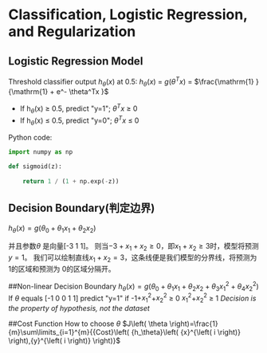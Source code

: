 # Classification, Logistic Regression, and Regularization
## Logistic Regression Model
Threshold classifier output $h_\theta(x)$ at 0.5:
$h_\theta(x)$ = $g(\theta^Tx)$ = $\frac{\mathrm{1} }{\mathrm{1} + e^- \theta^Tx }$
 * If h$_\theta$(x) $\geq$ 0.5, predict "y=1";
  $\theta^Tx$ $\geq$ 0
 * If h$_\theta$(x) $\leq$ 0.5, predict "y=0";
  $\theta^Tx$ $\leq$ 0

Python code:
```python
import numpy as np

def sigmoid(z): 
    
    return 1 / (1 + np.exp(-z))
```
## Decision Boundary(判定边界)
${h_\theta}\left(x\right) = g\left({\theta_0}+{\theta_1}{x_1}+{\theta_2}{x_2}\right)$

并且参数$\theta$ 是向量[-3 1 1]。 则当$-3+{x_1}+{x_2} \geq 0$，即${x_1}+{x_2} \geq 3$时，模型将预测 $y=1$。 我们可以绘制直线${x_1}+{x_2} = 3$，这条线便是我们模型的分界线，将预测为1的区域和预测为 0的区域分隔开。

##Non-linear Decision Boundary
${h_\theta}\left( x \right)=g\left( {\theta_0}+{\theta_1}{x_1}+{\theta_{2}}{x_{2}}+{\theta_{3}}x_{1}^{2}+{\theta_{4}}x_{2}^{2} \right)$
If $\theta$ equals [-1 0 0 1 1] 
predict "y=1" if -1+${x_1^2}$+${x_2^2}$ $\geq$ 0
${x_1^2}$+${x_2^2}$ $\geq$ 1
*Decision is the property of hypothesis, not the dataset*

##Cost Function
How to choose $\theta$
$J\left( \theta \right)=\frac{1}{m}\sum\limits_{i=1}^{m}{{Cost}\left( {h_\theta}\left( {x}^{\left( i \right)} \right),{y}^{\left( i \right)} \right)}$

